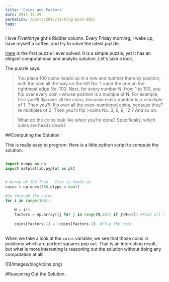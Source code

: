 ```yaml
---
title: 'Coins and Factors'
date: 2017-12-29
permalink: /posts/2017/12/blog-post-001/
tags:
---
```


I love Fivethirtyeight's Riddler column.  Every Friday morning, I wake up, have myself a coffee, and try to solve the latest puzzle.

[Here](https://fivethirtyeight.com/features/can-you-survive-this-deadly-board-game/) is the first puzzle I ever solved.  It is a simple puzzle, yet it has an elegant computational and analytic solution.  Let's take a look.

The puzzle says:

>You place 100 coins heads up in a row and number them by position, with the coin all the way on the left No. 1 >and the one on the rightmost edge No. 100. Next, for every number N, from 1 to 100, you flip over every coin >whose position is a multiple of N. For example, first you?ll flip over all the coins, because every number is a >multiple of 1. Then you?ll flip over all the even-numbered coins, because they?re multiples of 2. Then you?ll flip >coins No. 3, 6, 9, 12 ? And so on.
>
> What do the coins look like when you?re done? Specifically, which coins are heads down?


##Computing the Solution

This is really easy to program.  Here is a little python script to compute the solution:

```python

import numpy as np
import matplotlib.pyplot as plt


# Array of 100 True.  True is Heads up
coins = np.ones(100,dtype = bool)

#Go through the coins
for i in range(100):
    
    N = i+1
    factors = np.array([j for j in range(N,101) if j%N==0]) #Find all numbers which are have N as a factor
    
    coins[factors-1] = ~coins[factors-1]  #Flip the coin
  
```


When we take a look at the `coins` variable, we see that those coins in positions which are perfect squares pop out.  That is an interesting result, but what is more interesting is reasoning out the solution without doing any computation at all!


![][/images/blog/coins.png)

#Reasoning Out the Solution.